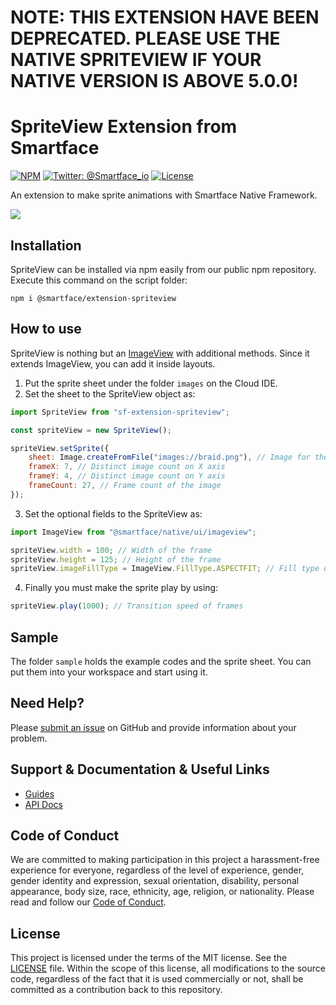 # NOTE: THIS EXTENSION HAVE BEEN DEPRECATED. PLEASE USE THE NATIVE SPRITEVIEW IF YOUR NATIVE VERSION IS ABOVE 5.0.0!

# SpriteView Extension from Smartface

[![NPM](https://img.shields.io/npm/v/@smartface/extension-spriteview?style=flat-square)](https://www.npmjs.com/package/@smartface/extension-spriteview)
[![Twitter: @Smartface_io](https://img.shields.io/badge/contact-@Smartface_io-blue.svg?style=flat)](https://twitter.com/smartface_io)
[![License](https://img.shields.io/badge/license-MIT-green.svg?style=flat)](https://raw.githubusercontent.com/smartface/sf-extension-spriteview/master/LICENSE)

An extension to make sprite animations with Smartface Native Framework.

![](https://raw.githubusercontent.com/smartface/sf-extension-spriteview/master/braid.gif)

## Installation

SpriteView can be installed via npm easily from our public npm repository. Execute this command on the script folder:

```
npm i @smartface/extension-spriteview
```

## How to use

SpriteView is nothing but an [ImageView](http://ref.smartface.io/#!/api/UI.ImageView) with additional methods. Since it extends ImageView, you can add it inside layouts.

1. Put the sprite sheet under the folder `images` on the Cloud IDE.
2. Set the sheet to the SpriteView object as:

```javascript
import SpriteView from "sf-extension-spriteview";

const spriteView = new SpriteView();

spriteView.setSprite({
	sheet: Image.createFromFile("images://braid.png"), // Image for the frame
	frameX: 7, // Distinct image count on X axis
	frameY: 4, // Distinct image count on Y axis
	frameCount: 27, // Frame count of the image
});
```

3. Set the optional fields to the SpriteView as:

```javascript
import ImageView from "@smartface/native/ui/imageview";

spriteView.width = 100; // Width of the frame
spriteView.height = 125; // Height of the frame
spriteView.imageFillType = ImageView.FillType.ASPECTFIT; // Fill type of the frame
```

4. Finally you must make the sprite play by using:

```javascript
spriteView.play(1000); // Transition speed of frames
```

## Sample

The folder `sample` holds the example codes and the sprite sheet. You can put them into your workspace and start using it.

## Need Help?

Please [submit an issue](https://github.com/smartface/sf-extension-spriteview/issues) on GitHub and provide information about your problem.

## Support & Documentation & Useful Links

- [Guides](https://docs.smartface.io/)
- [API Docs](http://ref.smartface.io/)

## Code of Conduct

We are committed to making participation in this project a harassment-free experience for everyone, regardless of the level of experience, gender, gender identity and expression, sexual orientation, disability, personal appearance, body size, race, ethnicity, age, religion, or nationality.
Please read and follow our [Code of Conduct](https://github.com/smartface/sf-extension-spriteview/blob/master/CODE_OF_CONDUCT.md).

## License

This project is licensed under the terms of the MIT license. See the [LICENSE](https://raw.githubusercontent.com/smartface/sf-extension-spriteview/master/LICENSE) file. Within the scope of this license, all modifications to the source code, regardless of the fact that it is used commercially or not, shall be committed as a contribution back to this repository.
